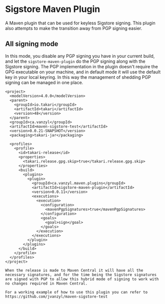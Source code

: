 # Sigstore Maven Plugin

A Maven plugin that can be used for keyless Sigstore signing. This plugin also attempts to make the transition away from PGP signing easier.

## All signing mode

In this mode, you disable any PGP signing you have in your current build, and let the `sigstore-maven-plugin` do the PGP signing along with the Sigstore signing. The PGP implementation in the plugin doesn't require the GPG executable on your machine, and in default mode it will use the default key in your local keyring. In this way the management of shedding PGP signing can be managed in one place.

```
<project>
  <modelVersion>4.0.0</modelVersion>
  <parent>
    <groupId>io.takari</groupId>
    <artifactId>takari</artifactId>
    <version>48</version>
  </parent>
  <groupId>ca.vanzyl</groupId>
  <artifactId>maven-sigstore-test</artifactId>
  <version>0.0.21-SNAPSHOT</version>
  <packaging>takari-jar</packaging>

  <profiles>
    <profile>
      <id>takari-release</id>
      <properties>
        <takari.release.gpg.skip>true</takari.release.gpg.skip>
      </properties>
      <build>
        <plugins>
          <plugin>
            <groupId>ca.vanzyl.maven.plugins</groupId>
            <artifactId>sigstore-maven-plugin</artifactId>
            <version>0.0.11</version>
            <executions>
              <execution>
                <configuration>
                  <mavenPgpSignatures>true</mavenPgpSignatures>
                </configuration>
                <goals>
                  <goal>sign</goal>
                </goals>
              </execution>
            </executions>
          </plugin>
        </plugins>
      </build>
    </profile>
  </profiles>
</project>

When the release is made to Maven Central it will have all the necessary signatures, and for the time being the Sigstore signatures are signed with PGP to allow this hybrid mode of signing to work with no changes required in Maven Central.

For a working example of how to use this plugin you can refer to https://github.com/jvanzyl/maven-sigstore-test
